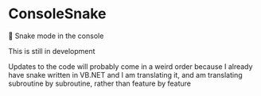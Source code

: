 # ConsoleSnake

🐍 Snake mode in the console


This is still in development

Updates to the code will probably come in a weird order because I already have snake written in VB.NET and I am translating it, and am translating subroutine by subroutine, rather than feature by feature
